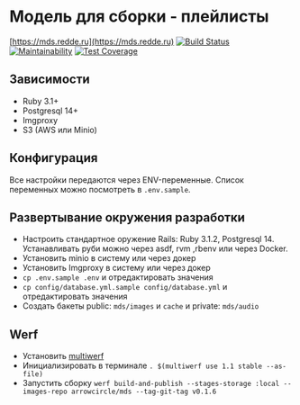 # Модель для сборки - плейлисты

[https://mds.redde.ru](https://mds.redde.ru)
[![Build Status](https://travis-ci.org/arrowcircle/mds.svg?branch=master)](https://travis-ci.org/arrowcircle/mds)
[![Maintainability](https://api.codeclimate.com/v1/badges/45a9142908273b150803/maintainability)](https://codeclimate.com/github/arrowcircle/mds/maintainability)
[![Test Coverage](https://api.codeclimate.com/v1/badges/45a9142908273b150803/test_coverage)](https://codeclimate.com/github/arrowcircle/mds/test_coverage)

## Зависимости

* Ruby 3.1+
* Postgresql 14+
* Imgproxy
* S3 (AWS или Minio)

## Конфигурация

Все настройки передаются через ENV-переменные. Список переменных можно посмотреть в `.env.sample`.

## Развертывание окружения разработки

* Настроить стандартное оружение Rails: Ruby 3.1.2, Postgresql 14. Устанавливать руби можно через asdf, rvm ,rbenv или через Docker.
* Установить minio в систему или через докер
* Установить Imgproxy в систему или через докер
* `cp .env.sample .env` и отредактировать значения
* `cp config/database.yml.sample config/database.yml` и отредактировать значения
* Создать бакеты public: `mds/images` и `cache` и private: `mds/audio`

## Werf

* Установить [multiwerf](https://github.com/flant/multiwerf)
* Инициализировать в терминале `. $(multiwerf use 1.1 stable --as-file)`
* Запустить сборку `werf build-and-publish --stages-storage :local --images-repo arrowcircle/mds --tag-git-tag v0.1.6`
